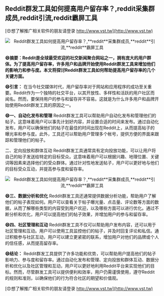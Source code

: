 ## **Reddit群发工具如何提高用户留存率？,**reddit**采集群成员,**reddit**引流,**reddit**霸屏工具**

[😍想了解推广相关软件的朋友请登录 http://www.vst.tw](http://www.vst.tw)

 <center><img src="https://vst.tw/MP4/tuiguang/png/2.png" alt="Reddit群发工具如何提高用户留存率？,**reddit**采集群成员,**reddit**引流,**reddit**霸屏工具"></center>

**😄摘要：Reddit是全球最受欢迎的社交新闻聚合网站之一，拥有庞大的用户群体。为了提高用户留存率，许多用户和品牌开始使用Reddit群发工具来增加他们的影响力和参与度。本文将探讨Reddit群发工具如何帮助提高用户留存率的几个关键方面。**

**😄引言：**
在当今社交媒体时代，用户留存率对于网站和应用程序的成功至关重要。Reddit作为一个独特的社交平台，以其开放性、多样性和活跃的用户社区而闻名。然而，要保持用户的参与和留存并不容易。这就是为什么许多用户和品牌开始使用Reddit群发工具的原因之一。

**😄一、自动化发布和管理**
Reddit群发工具可以帮助用户自动化发布和管理他们的帖子。这意味着用户可以事先计划好内容，并设置合适的时间来发布。通过自动化发布，用户可以确保他们的帖子在最佳的时间出现在Reddit上，从而提高帖子的曝光率和参与度。此外，工具还可以帮助用户管理多个帐号，提供方便的界面来跟踪和管理他们的帖子。

二、定向投放和群体互动
Reddit群发工具通常具有定向投放功能，可以让用户将自己的帖子发送给特定的目标受众。这意味着用户可以根据兴趣、地理位置、关键词等因素来选择他们的受众群体。通过针对性地发送帖子，用户可以更好地与他们的目标受众互动，并提高参与度和留存率。

 <center><img src="https://vst.tw/MP4/tuiguang/png/7.png" alt="Reddit群发工具如何提高用户留存率？,**reddit**采集群成员,**reddit**引流,**reddit**霸屏工具"></center>

**😄三、数据分析和优化**
Reddit群发工具还通常提供数据分析功能，帮助用户了解他们的帖子表现如何。用户可以查看关于帖子曝光量、点击量、评论数等方面的数据，从而了解哪些类型的内容受到用户欢迎，以及哪些方面可以进行优化。通过不断分析和优化，用户可以提高他们的帖子效果，并增加用户的参与和留存率。

**😄四、社区管理和互动**
Reddit群发工具不仅可以帮助用户发布内容，还可以用于社区管理和互动。用户可以使用工具监控他们的帖子，并及时回复评论和私信。通过积极参与社区互动，用户可以建立更紧密的联系，增加用户对他们的品牌或个人的信任感，从而提高留存率。

**😄结论：**
Reddit群发工具提供了许多功能和优势，可以帮助用户提高他们的帖子影响力、参与度和留存率。通过自动化发布和管理、定向投放和群体互动、数据分析和优化以及社区管理和互动，用户可以更好地利用Reddit平台来实现他们的目标。然而，尽管群发工具可以提供便利和效率，用户仍需谨慎使用，遵守Reddit的规则和准则，以确保他们的行为符合社区的期望和价值观。

[😍想了解推广相关软件的朋友请登录 http://www.vst.tw](http://www.vst.tw)



